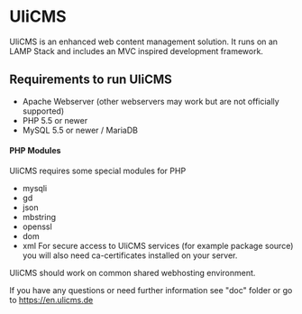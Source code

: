 # UliCMS
UliCMS is an enhanced web content management solution.
It runs on an LAMP Stack and includes an MVC inspired development framework.

## Requirements to run UliCMS
   * Apache Webserver (other webservers may work but are not officially supported)
   * PHP 5.5 or newer
   * MySQL 5.5 or newer / MariaDB
   
#### PHP Modules
UliCMS requires some special modules for PHP
   * mysqli
   * gd
   * json
   * mbstring
   * openssl   
   * dom
   * xml
For secure access to UliCMS services (for example package source) you will also need ca-certificates installed on your server.

UliCMS should work on common shared webhosting environment.

If you have any questions or need further information see "doc" folder or go to https://en.ulicms.de
